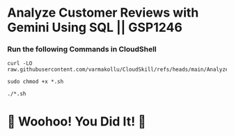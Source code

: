 # Analyze Customer Reviews with Gemini Using SQL || GSP1246

### Run the following Commands in CloudShell

```
curl -LO raw.githubusercontent.com/varmakollu/CloudSkill/refs/heads/main/Analyze%20Customer%20Reviews%20with%20Gemini%20Using%20SQL/gsp1246.sh

sudo chmod +x *.sh

./*.sh
```

# 🎉 Woohoo! You Did It! 🎉  
